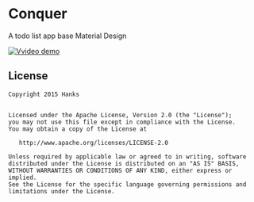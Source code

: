 # Conquer
A todo list app base Material Design

[![Vvideo demo](https://github.com/hanks-zyh/Conquer/blob/master/app/src/main/res/drawable-xxhdpi/ic_launcher.png)](http://www.youtube.com/watch?v=4Ic8UMuPRkk)


License
-------

    Copyright 2015 Hanks


    Licensed under the Apache License, Version 2.0 (the "License");
    you may not use this file except in compliance with the License.
    You may obtain a copy of the License at

       http://www.apache.org/licenses/LICENSE-2.0

    Unless required by applicable law or agreed to in writing, software
    distributed under the License is distributed on an "AS IS" BASIS,
    WITHOUT WARRANTIES OR CONDITIONS OF ANY KIND, either express or implied.
    See the License for the specific language governing permissions and
    limitations under the License.
